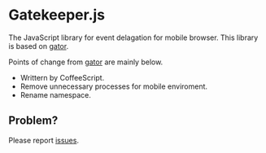 # Gatekeeper.js

The JavaScript library for event delagation for mobile browser.
This library is based on [gator](http://craig.is/riding/gators).

Points of change from [gator](http://craig.is/riding/gators) are mainly below.

- Writtern by CoffeeScript.
- Remove unnecessary processes for mobile enviroment. 
- Rename namespace.

## Problem?

Please report [issues](https://github.com/Layzie/gatekeeper.js/issues).

